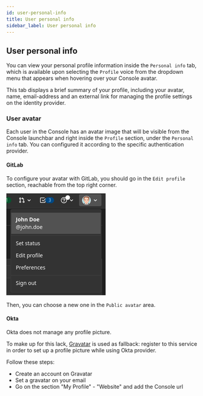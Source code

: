 ```yaml
---
id: user-personal-info
title: User personal info
sidebar_label: User personal info
---
```


## User personal info

You can view your personal profile information inside the `Personal info` tab, which is available upon selecting the `Profile` voice from the dropdown menu that appears when hovering over your Console avatar.  

This tab displays a brief summary of your profile, including your avatar, name, email-address and an external link for managing the profile settings on the identity provider.  

### User avatar

Each user in the Console has an avatar image that will be visible from the Console launchbar and right inside the `Profile` section, under the `Personal info` tab. You can configured it according to the specific authentication provider. 

#### GitLab

To configure your avatar with GitLab, you should go in the `Edit profile` section, reachable from the top right corner.

![edit profile](./img/edit-profile-section.png)

Then, you can choose a new one in the `Public avatar` area.

#### Okta

Okta does not manage any profile picture.

To make up for this lack, [Gravatar](https://gravatar.com/) is used as fallback: register to this service in order to set up a profile picture while using Okta provider.

Follow these steps: 

* Create an account on Gravatar
* Set a gravatar on your email 
* Go on the section "My Profile" - "Website" and add the Console url 
